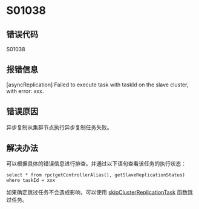 # S01038

## 错误代码

S01038

## 报错信息

[asyncReplication] Failed to execute task with taskId <taskId> on the slave
cluster, with error: xxx.

## 错误原因

异步复制从集群节点执行异步复制任务失败。

## 解决办法

可以根据具体的错误信息进行排查。并通过以下语句查看该任务的执行状态：

```
select * from rpc(getControllerAlias(), getSlaveReplicationStatus) where taskId = xxx
```

如果确定跳过任务不会造成影响，可以使用 [skipClusterReplicationTask](../funcs/s/skipClusterReplicationTask.html) 函数跳过任务。

